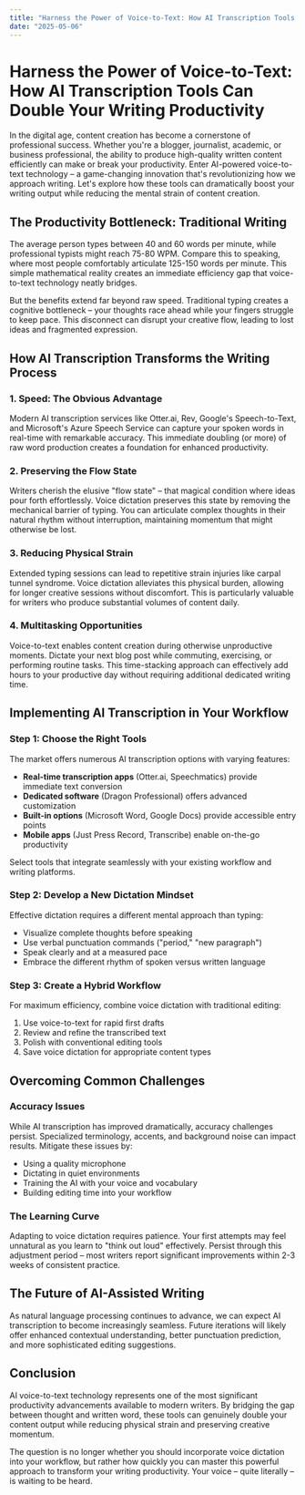 ```yaml
---
title: "Harness the Power of Voice-to-Text: How AI Transcription Tools Can Double Your Writing Productivity"
date: "2025-05-06"
---
```


# Harness the Power of Voice-to-Text: How AI Transcription Tools Can Double Your Writing Productivity

In the digital age, content creation has become a cornerstone of professional success. Whether you're a blogger, journalist, academic, or business professional, the ability to produce high-quality written content efficiently can make or break your productivity. Enter AI-powered voice-to-text technology – a game-changing innovation that's revolutionizing how we approach writing. Let's explore how these tools can dramatically boost your writing output while reducing the mental strain of content creation.

## The Productivity Bottleneck: Traditional Writing

The average person types between 40 and 60 words per minute, while professional typists might reach 75-80 WPM. Compare this to speaking, where most people comfortably articulate 125-150 words per minute. This simple mathematical reality creates an immediate efficiency gap that voice-to-text technology neatly bridges.

But the benefits extend far beyond raw speed. Traditional typing creates a cognitive bottleneck – your thoughts race ahead while your fingers struggle to keep pace. This disconnect can disrupt your creative flow, leading to lost ideas and fragmented expression.

## How AI Transcription Transforms the Writing Process

### 1. Speed: The Obvious Advantage

Modern AI transcription services like Otter.ai, Rev, Google's Speech-to-Text, and Microsoft's Azure Speech Service can capture your spoken words in real-time with remarkable accuracy. This immediate doubling (or more) of raw word production creates a foundation for enhanced productivity.

### 2. Preserving the Flow State

Writers cherish the elusive "flow state" – that magical condition where ideas pour forth effortlessly. Voice dictation preserves this state by removing the mechanical barrier of typing. You can articulate complex thoughts in their natural rhythm without interruption, maintaining momentum that might otherwise be lost.

### 3. Reducing Physical Strain

Extended typing sessions can lead to repetitive strain injuries like carpal tunnel syndrome. Voice dictation alleviates this physical burden, allowing for longer creative sessions without discomfort. This is particularly valuable for writers who produce substantial volumes of content daily.

### 4. Multitasking Opportunities

Voice-to-text enables content creation during otherwise unproductive moments. Dictate your next blog post while commuting, exercising, or performing routine tasks. This time-stacking approach can effectively add hours to your productive day without requiring additional dedicated writing time.

## Implementing AI Transcription in Your Workflow

### Step 1: Choose the Right Tools

The market offers numerous AI transcription options with varying features:

- **Real-time transcription apps** (Otter.ai, Speechmatics) provide immediate text conversion
- **Dedicated software** (Dragon Professional) offers advanced customization
- **Built-in options** (Microsoft Word, Google Docs) provide accessible entry points
- **Mobile apps** (Just Press Record, Transcribe) enable on-the-go productivity

Select tools that integrate seamlessly with your existing workflow and writing platforms.

### Step 2: Develop a New Dictation Mindset

Effective dictation requires a different mental approach than typing:

- Visualize complete thoughts before speaking
- Use verbal punctuation commands ("period," "new paragraph")
- Speak clearly and at a measured pace
- Embrace the different rhythm of spoken versus written language

### Step 3: Create a Hybrid Workflow

For maximum efficiency, combine voice dictation with traditional editing:

1. Use voice-to-text for rapid first drafts
2. Review and refine the transcribed text
3. Polish with conventional editing tools
4. Save voice dictation for appropriate content types

## Overcoming Common Challenges

### Accuracy Issues

While AI transcription has improved dramatically, accuracy challenges persist. Specialized terminology, accents, and background noise can impact results. Mitigate these issues by:

- Using a quality microphone
- Dictating in quiet environments
- Training the AI with your voice and vocabulary
- Building editing time into your workflow

### The Learning Curve

Adapting to voice dictation requires patience. Your first attempts may feel unnatural as you learn to "think out loud" effectively. Persist through this adjustment period – most writers report significant improvements within 2-3 weeks of consistent practice.

## The Future of AI-Assisted Writing

As natural language processing continues to advance, we can expect AI transcription to become increasingly seamless. Future iterations will likely offer enhanced contextual understanding, better punctuation prediction, and more sophisticated editing suggestions.

## Conclusion

AI voice-to-text technology represents one of the most significant productivity advancements available to modern writers. By bridging the gap between thought and written word, these tools can genuinely double your content output while reducing physical strain and preserving creative momentum.

The question is no longer whether you should incorporate voice dictation into your workflow, but rather how quickly you can master this powerful approach to transform your writing productivity. Your voice – quite literally – is waiting to be heard.